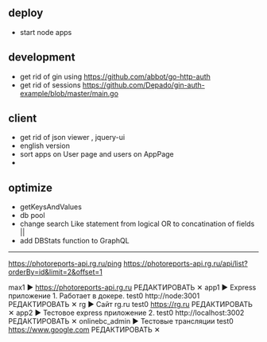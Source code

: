 ## deploy
- start node apps

## development
- get rid of gin using <https://github.com/abbot/go-http-auth>
- get rid of sessions
    https://github.com/Depado/gin-auth-example/blob/master/main.go

## client
- get rid of json viewer , jquery-ui
- english version
- sort apps on User page and users on AppPage
- 

## optimize
- getKeysAndValues
- db pool
- change search Like statement from logical OR to concatination of fields ||
- add DBStats function to GraphQL

-------------------------------------------------------------


https://photoreports-api.rg.ru/ping
https://photoreports-api.rg.ru/api/list?orderBy=id&limit=2&offset=1


max1 ▶		https://photoreports-api.rg.ru	РЕДАКТИРОВАТЬ  ✕
app1 ▶	Express приложение 1. Работает в докере. test0	http://node:3001	РЕДАКТИРОВАТЬ  ✕
rg ▶	Сайт rg.ru test0	https://rg.ru	РЕДАКТИРОВАТЬ  ✕
app2 ▶	Тестовое express приложение 2. test0	http://localhost:3002	РЕДАКТИРОВАТЬ  ✕
onlinebc_admin ▶	Тестовые трансляции test0	https://www.google.com	РЕДАКТИРОВАТЬ  ✕
